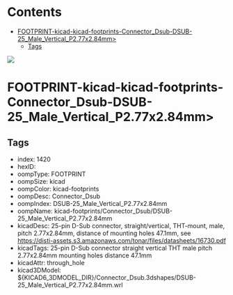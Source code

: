 



Contents
========

* [FOOTPRINT-kicad-kicad-footprints-Connector_Dsub-DSUB-25_Male_Vertical_P2.77x2.84mm>](#footprint-kicad-kicad-footprints-connector_dsub-dsub-25_male_vertical_p277x284mm)
	* [Tags](#tags)
  
![][im]
# FOOTPRINT-kicad-kicad-footprints-Connector_Dsub-DSUB-25_Male_Vertical_P2.77x2.84mm>

## Tags

- index: 1420
- hexID: 
- oompType: FOOTPRINT
- oompSize: kicad
- oompColor: kicad-footprints
- oompDesc: Connector_Dsub
- oompIndex: DSUB-25_Male_Vertical_P2.77x2.84mm
- oompName: kicad-footprints/Connector_Dsub/DSUB-25_Male_Vertical_P2.77x2.84mm
- kicadDesc: 25-pin D-Sub connector, straight/vertical, THT-mount, male, pitch 2.77x2.84mm, distance of mounting holes 47.1mm, see https://disti-assets.s3.amazonaws.com/tonar/files/datasheets/16730.pdf
- kicadTags: 25-pin D-Sub connector straight vertical THT male pitch 2.77x2.84mm mounting holes distance 47.1mm
- kicadAttr: through_hole
- kicad3DModel: ${KICAD6_3DMODEL_DIR}/Connector_Dsub.3dshapes/DSUB-25_Male_Vertical_P2.77x2.84mm.wrl



[im]: image.png
